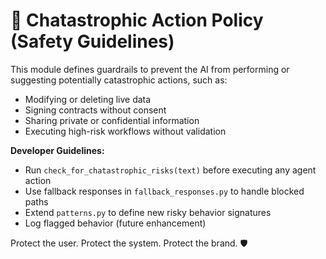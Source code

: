 # 🔐 Chatastrophic Action Policy (Safety Guidelines)

This module defines guardrails to prevent the AI from performing or suggesting potentially catastrophic actions, such as:

- Modifying or deleting live data
- Signing contracts without consent
- Sharing private or confidential information
- Executing high-risk workflows without validation

**Developer Guidelines:**
- Run `check_for_chatastrophic_risks(text)` before executing any agent action
- Use fallback responses in `fallback_responses.py` to handle blocked paths
- Extend `patterns.py` to define new risky behavior signatures
- Log flagged behavior (future enhancement)

Protect the user. Protect the system. Protect the brand. 🛡️
